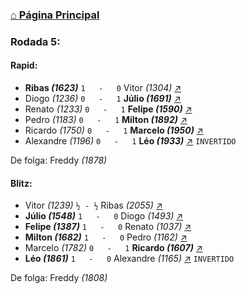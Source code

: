 ### [⌂ Página Principal](https://grupo-de-xadrez.github.io/)

### Rodada 5:

#### Rapid:

* **Ribas *(1623)*** `1   -   0` Vitor *(1304)* [↗](https://www.lichess.org/uUGYj33X) 
* Diogo *(1236)* `0   -   1` **Júlio *(1691)*** [↗](https://www.lichess.org/tacQGS40) 
* Renato *(1233)* `0   -   1` **Felipe *(1590)*** [↗](https://www.lichess.org/rxcxV1No) 
* Pedro *(1183)* `0   -   1` **Milton *(1892)*** [↗](https://www.lichess.org/H4MP7ROS) 
* Ricardo *(1750)* `0   -   1` **Marcelo *(1950)*** [↗](https://www.lichess.org/T4cMwFqJ) 
* Alexandre *(1196)* `0   -   1` **Léo *(1933)*** [↗](https://www.lichess.org/VxQwOEXu) `INVERTIDO`

De folga: Freddy *(1878)*

#### Blitz:

* Vitor *(1239)* `½ - ½` Ribas *(2055)* [↗](https://www.lichess.org/jCwtl7kN) 
* **Júlio *(1548)*** `1   -   0` Diogo *(1493)* [↗](https://www.lichess.org/USQgItX9) 
* **Felipe *(1387)*** `1   -   0` Renato *(1037)* [↗](https://www.lichess.org/XIfFoMyW) 
* **Milton *(1682)*** `1   -   0` Pedro *(1162)* [↗](https://www.lichess.org/Piatvx1D) 
* Marcelo *(1782)* `0   -   1` **Ricardo *(1607)*** [↗](https://www.lichess.org/U1pZa3C0) 
* **Léo *(1861)*** `1   -   0` Alexandre *(1165)* [↗](https://www.lichess.org/Pb9aW9HI) `INVERTIDO`

De folga: Freddy *(1808)*

